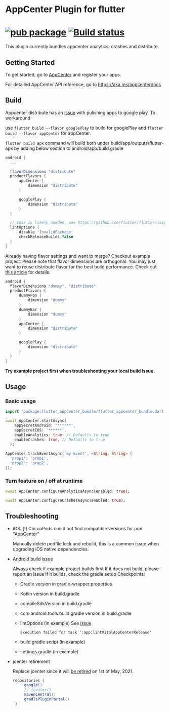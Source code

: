 # AppCenter Plugin for flutter
[![pub package](https://img.shields.io/pub/v/flutter_appcenter_bundle.svg)](https://pub.dev/packages/flutter_appcenter_bundle)
[![Build status](https://img.shields.io/cirrus/github/hanabi1224/flutter_appcenter_bundle/master)](https://cirrus-ci.com/github/hanabi1224/flutter_appcenter_bundle)
======

This plugin currently bundles appcenter analytics, crashes and distribute. 

## Getting Started

To get started, go to [AppCenter](https://appcenter.ms/apps) and register your apps.

For detailed AppCenter API reference, go to https://aka.ms/appcenterdocs

## Build

Appcenter distribute has an [issue](https://docs.microsoft.com/en-us/appcenter/sdk/distribute/android#remove-in-app-updates-for-google-play-builds) with pulishing apps to google play.
To workaround

use ```flutter build --flavor googlePlay``` to build for googlePlay and ```flutter build --flavor appCenter``` for appCenter.

```flutter build apk``` command will build both under build/app/outputs/flutter-apk by adding below section to android/app/build.gradle

```gradle
android {
  ...

  flavorDimensions "distribute"
  productFlavors {
      appCenter {
          dimension "distribute"
      }

      googlePlay {
          dimension "distribute"
      }
  }

  // This is likely needed, see https://github.com/flutter/flutter/issues/58247
  lintOptions {
      disable 'InvalidPackage'
      checkReleaseBuilds false
  }
}
```

Already having flavor settings and want to merge? Checkout example project. Please note that flavor dimensions are orthogonal. You may just want to reuse distribute flavor for the best build performance. Check out [this article](https://riptutorial.com/android-gradle/example/20559/using-flavor-dimension) for details.
```gradle
android {
  flavorDimensions "dummy", "distribute"
  productFlavors {
      dummyFoo {
          dimension "dummy"
      }
      dummyBar {
          dimension "dummy"
      }
      appCenter {
          dimension "distribute"
      }

      googlePlay {
          dimension "distribute"
      }
  }
}
```

**Try example project first when troubleshooting your local build issue.**

## Usage

### Basic usage

```dart
import 'package:flutter_appcenter_bundle/flutter_appcenter_bundle.dart';

await AppCenter.startAsync(
    appSecretAndroid: '******',
    appSecretIOS: '******',
    enableAnalytics: true, // Defaults to true
    enableCrashes: true, // Defaults to true
  );
  
AppCenter.trackEventAsync('my event', <String, String> {
  'prop1': 'prop1',
  'prop2': 'prop2',
});
```

### Turn feature on / off at runtime

```dart
await AppCenter.configureAnalyticsAsync(enabled: true);

await AppCenter.configureCrashesAsync(enabled: true);
```

## Troubleshooting

+  iOS: [!] CocoaPods could not find compatible versions for pod "AppCenter"

   Manually delete podfile.lock and rebuild, this is a common issue when upgrading iOS native dependencies.

+  Android build issue

   Always check if example project builds first
   If it does not build, please report an issue
   If it builds, check the gradle setup
   Checkpoints:
    + Gradle version in gradle-wrapper.properties
    + Kotlin version in build.gradle
    + compileSdkVersion in build.gradle
    + com.android.tools.build:gradle version in build.gradle
    + lintOptions (in example) See [issue](https://github.com/flutter/flutter/issues/58247)
  
      ```Execution failed for task ':app:lintVitalAppCenterRelease'```
    + build.gradle script (in example)
    + settings.gradle (in example)

+  jcenter retirement
   
   Replace jcenter since it will [be retired](https://jfrog.com/blog/into-the-sunset-bintray-jcenter-gocenter-and-chartcenter/) on 1st of May, 2021.
   ```gradle
   repositories {
        google()
        // jcenter()
        mavenCentral()
        gradlePluginPortal()
    }
   ```
